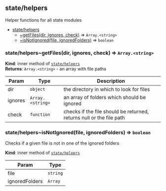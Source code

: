 <a name="module_state/helpers"></a>

## state/helpers
Helper functions for all state modules


* [state/helpers](#module_state/helpers)
    * [~getFiles(dir, ignores, check)](#module_state/helpers..getFiles) ⇒ <code>Array.&lt;string&gt;</code>
    * [~isNotIgnored(file, ignoredFolders)](#module_state/helpers..isNotIgnored) ⇒ <code>boolean</code>

<a name="module_state/helpers..getFiles"></a>

### state/helpers~getFiles(dir, ignores, check) ⇒ <code>Array.&lt;string&gt;</code>
**Kind**: inner method of [<code>state/helpers</code>](#module_state/helpers)  
**Returns**: <code>Array.&lt;string&gt;</code> - an array with file paths  

| Param | Type | Description |
| --- | --- | --- |
| dir | <code>object</code> | the directory in which to look for files |
| ignores | <code>Array.&lt;string&gt;</code> | an array of folders which should be ignored |
| check | <code>function</code> | checks if the file should be returned, returns null or the file path |

<a name="module_state/helpers..isNotIgnored"></a>

### state/helpers~isNotIgnored(file, ignoredFolders) ⇒ <code>boolean</code>
Checks if a given file is not in one of the ignored folders

**Kind**: inner method of [<code>state/helpers</code>](#module_state/helpers)  

| Param | Type |
| --- | --- |
| file | <code>string</code> | 
| ignoredFolders | <code>Array</code> | 

